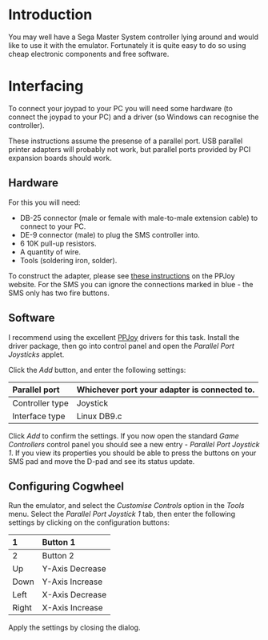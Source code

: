 # Introduction #

You may well have a Sega Master System controller lying around and would like to use it with the emulator. Fortunately it is quite easy to do so using cheap electronic components and free software.

# Interfacing #

To connect your joypad to your PC you will need some hardware (to connect the joypad to your PC) and a driver (so Windows can recognise the controller).

These instructions assume the presense of a parallel port. USB parallel printer adapters will probably not work, but parallel ports provided by PCI expansion boards should work.

## Hardware ##

For this you will need:

  * DB-25 connector (male or female with male-to-male extension cable) to connect to your PC.
  * DE-9 connector (male) to plug the SMS controller into.
  * 6 10K pull-up resistors.
  * A quantity of wire.
  * Tools (soldering iron, solder).

To construct the adapter, please see [these instructions](http://www.geocities.com/deonvdw/Docs/Diagrams/LinuxDB9c.htm) on the PPJoy website. For the SMS you can ignore the connections marked in blue - the SMS only has two fire buttons.

## Software ##

I recommend using the excellent [PPJoy](http://www.simtel.net/product.download.php?id=75176) drivers for this task. Install the driver package, then go into control panel and open the _Parallel Port Joysticks_ applet.

Click the _Add_ button, and enter the following settings:

| Parallel port  | Whichever port your adapter is connected to. |
|:---------------|:---------------------------------------------|
| Controller type | Joystick |
| Interface type | Linux DB9.c |

Click _Add_ to confirm the settings. If you now open the standard _Game Controllers_ control panel you should see a new entry - _Parallel Port Joystick 1_. If you view its properties you should be able to press the buttons on your SMS pad and move the D-pad and see its status update.

## Configuring Cogwheel ##

Run the emulator, and select the _Customise Controls_ option in the _Tools_ menu. Select the _Parallel Port Joystick 1_ tab, then enter the following settings by clicking on the configuration buttons:

| 1 | Button 1 |
|:--|:---------|
| 2 | Button 2 |
| Up | Y-Axis Decrease |
| Down | Y-Axis Increase |
| Left | X-Axis Decrease |
| Right | X-Axis Increase |

Apply the settings by closing the dialog.